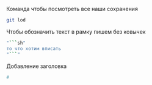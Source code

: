 Команда чтобы посмотреть все наши сохранения
```sh
git lod
```

Чтобы обозначить текст в рамку пишем без ковычек
```sh
"```sh"
то что хотим вписать
"```"
```

Добавление заголовка 
```sh
#
```
